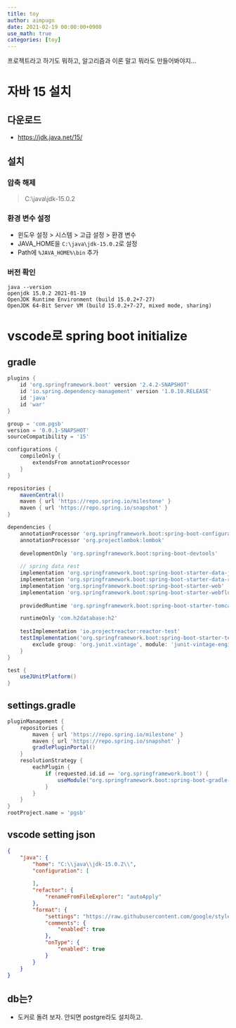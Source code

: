 ```yaml
---
title: toy
author: aimpugn
date: 2021-02-19 00:00:00+0900
use_math: true
categories: [toy]
---
```


프로젝트라고 하기도 뭐하고, 알고리즘과 이론 말고 뭐라도 만들어봐야지...

# 자바 15 설치

## 다운로드

- <https://jdk.java.net/15/>

## 설치

### 압축 해제

> C:\java\jdk-15.0.2

### 환경 변수 설정

- 윈도우 설정 > 시스템 > 고급 설정 > 환경 변수
- JAVA_HOME을 `C:\java\jdk-15.0.2`로 설정
- Path에 `%JAVA_HOME%\bin` 추가

### 버전 확인

```
java --version
openjdk 15.0.2 2021-01-19
OpenJDK Runtime Environment (build 15.0.2+7-27)
OpenJDK 64-Bit Server VM (build 15.0.2+7-27, mixed mode, sharing)
```

# vscode로 spring boot initialize

## gradle

```gradle
plugins {
    id 'org.springframework.boot' version '2.4.2-SNAPSHOT'
    id 'io.spring.dependency-management' version '1.0.10.RELEASE'
    id 'java'
    id 'war'
}

group = 'com.pgsb'
version = '0.0.1-SNAPSHOT'
sourceCompatibility = '15'

configurations {
    compileOnly {
        extendsFrom annotationProcessor
    }
}

repositories {
    mavenCentral()
    maven { url 'https://repo.spring.io/milestone' }
    maven { url 'https://repo.spring.io/snapshot' }
}

dependencies {
    annotationProcessor 'org.springframework.boot:spring-boot-configuration-processor'
    annotationProcessor 'org.projectlombok:lombok'
    
    developmentOnly 'org.springframework.boot:spring-boot-devtools'
    
    // spring data rest
    implementation 'org.springframework.boot:spring-boot-starter-data-jpa'
    implementation 'org.springframework.boot:spring-boot-starter-data-rest'
    implementation 'org.springframework.boot:spring-boot-starter-web'
    implementation 'org.springframework.boot:spring-boot-starter-webflux'
    
    providedRuntime 'org.springframework.boot:spring-boot-starter-tomcat'

    runtimeOnly 'com.h2database:h2'
    
    testImplementation 'io.projectreactor:reactor-test'
    testImplementation('org.springframework.boot:spring-boot-starter-test') {
        exclude group: 'org.junit.vintage', module: 'junit-vintage-engine'
    }
}

test {
    useJUnitPlatform()
}

```

## settings.gradle

```gradle
pluginManagement {
    repositories {
        maven { url 'https://repo.spring.io/milestone' }
        maven { url 'https://repo.spring.io/snapshot' }
        gradlePluginPortal()
    }
    resolutionStrategy {
        eachPlugin {
            if (requested.id.id == 'org.springframework.boot') {
                useModule("org.springframework.boot:spring-boot-gradle-plugin:${requested.version}")
            }
        }
    }
}
rootProject.name = 'pgsb'
```

## vscode setting json

```json
{
    "java": {
        "home": "C:\\java\\jdk-15.0.2\\",
        "configuration": [
            
        ],
        "refactor": {
            "renameFromFileExplorer": "autoApply"
        },
        "format": {
            "settings": "https://raw.githubusercontent.com/google/styleguide/gh-pages/eclipse-java-google-style.xml",
            "comments": {
                "enabled": true
            },
            "onType": {
                "enabled": true
            }
        }
    }
}
```

## db는?

- 도커로 돌려 보자. 안되면 postgre라도 설치하고.
